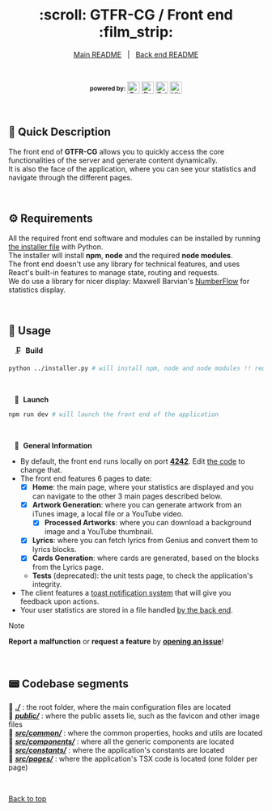 <div align="center" id="top">
  <h1>:scroll: GTFR-CG / Front end :film_strip:</h1>
</div>

<div align="center">
  <a href="https://github.com/Thomas-Fernandes/GTFR-CG/blob/develop/README.md">Main README</a> &#xa0; | &#xa0;
  <a href="https://github.com/Thomas-Fernandes/GTFR-CG/blob/develop/server/README.md">Back end README</a>
</div>

&#xa0;

<div align="center">
  <sup><b>powered by:</b></sup>
  <a href="#top"><img alt="TypeScript version" src="https://img.shields.io/badge/TypeScript-5.7.2-2d79c7?logo=typescript" height="24px" /></a>
  <a href="#top"><img alt="React version" src="https://img.shields.io/badge/React-19-5dd2f3?logo=react" height="24px" /></a>
  <a href="#top"><img alt="Tailwind version" src="https://img.shields.io/badge/Tailwind-3.4-06b6d4?logo=tailwindcss" height="24px" /></a>
  <a href="#top"><img alt="Vite version" src="https://img.shields.io/badge/Vite-6-fdd835?logo=vite" height="24px" /></a>
</div>

&#xa0;

## :memo: Quick Description

The front end of **GTFR-CG** allows you to quickly access the core functionalities of the server and generate content dynamically.  
It is also the face of the application, where you can see your statistics and navigate through the different pages.  

&#xa0;

## :gear: Requirements

All the required front end software and modules can be installed by running [the installer file](https://github.com/Thomas-Fernandes/GTFR-CG/blob/develop/installer.py) with Python.  
The installer will install **npm**, **node** and the required **node modules**.  
The front end doesn't use any library for technical features, and uses React's built-in features to manage state, routing and requests.  
We do use a library for nicer display: Maxwell Barvian's [NumberFlow](https://number-flow.barvian.me/) for statistics display.

&#xa0;

## :movie_camera: Usage

&nbsp;&nbsp; :clamp:&nbsp; **Build**

``` bash
python ../installer.py # will install npm, node and node modules !! requires **Python 3.11**
```

&#xa0;

&nbsp;&nbsp; :rocket:&nbsp; **Launch**

``` bash
npm run dev # will launch the front end of the application
```

&#xa0;

&nbsp;&nbsp; :bookmark_tabs:&nbsp; **General Information**

- By default, the front end runs locally on port [**4242**](http://localhost:4242). Edit [the code](./src/constants/paths.ts) to change that.
- The front end features 6 pages to date:
  - [x] **Home**: the main page, where your statistics are displayed and you can navigate to the other 3 main pages described below.
  - [x] **Artwork Generation**: where you can generate artwork from an iTunes image, a local file or a YouTube video.
    - [x] **Processed Artworks**: where you can download a background image and a YouTube thumbnail.
  - [x] **Lyrics**: where you can fetch lyrics from Genius and convert them to lyrics blocks.
  - [x] **Cards Generation**: where cards are generated, based on the blocks from the Lyrics page.
  - **Tests** (deprecated): the unit tests page, to check the application's integrity.
- The client features a [toast notification system](https://web.dev/articles/building/a-toast-component) that will give you feedback upon actions.
- Your user statistics are stored in a file handled [by the back end](https://github.com/Thomas-Fernandes/GTFR-CG/blob/develop/server/README.md).

> [!NOTE]
> **Report a malfunction** or **request a feature** by [**opening an issue**](https://github.com/Thomas-Fernandes/GTFR/issues)!

&#xa0;

## :pager: Codebase segments

:file_folder: [***./***](https://github.com/Thomas-Fernandes/GTFR-CG/tree/develop/client) : the root folder, where the main configuration files are located  
:file_folder: [***public/***](https://github.com/Thomas-Fernandes/GTFR-CG/tree/develop/client/public) : where the public assets lie, such as the favicon and other image files  
:file_folder: [***src/common/***](https://github.com/Thomas-Fernandes/GTFR-CG/tree/develop/client/src/common) : where the common properties, hooks and utils are located  
:file_folder: [***src/components/***](https://github.com/Thomas-Fernandes/GTFR-CG/tree/develop/client/src/components) : where all the generic components are located  
:file_folder: [***src/constants/***](https://github.com/Thomas-Fernandes/GTFR-CG/tree/develop/client/src/constants) : where the application's constants are located  
:file_folder: [***src/pages/***](https://github.com/Thomas-Fernandes/GTFR-CG/tree/develop/client/src/pages) : where the application's TSX code is located (one folder per page)

<br />

[Back to top](#top)

